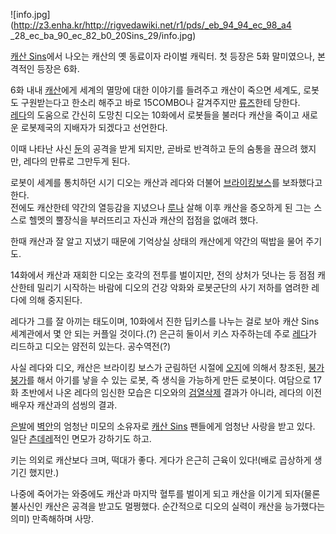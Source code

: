 ![info.jpg](http://z3.enha.kr/http://rigvedawiki.net/r1/pds/_eb_94_94_ec_98_a4
_28_ec_ba_90_ec_82_b0_20Sins_29/info.jpg)

[캐산 Sins](%EC%BA%90%EC%82%B0%20Sins.md)에서 나오는 캐산의 옛 동료이자 라이벌 캐릭터. 첫 등장은 5화
말미였으나, 본격적인 등장은 6화.

6화 내내 [캐산](%EC%BA%90%EC%82%B0.md)에게 세계의 멸망에 대한 이야기를 들려주고 캐산이 죽으면 세계도, 로봇도
구원받는다고 한소리 해주고 바로 15COMBO나 갈겨주지만 [류즈](%EB%A5%98%EC%A6%88.md)한테 당한다.  
[레다](%EB%A0%88%EB%8B%A4.md)의 도움으로 간신히 도망친 디오는 10화에서 로봇들을 불러다 캐산을 죽이고 새로운
로봇제국의 지배자가 되겠다고 선언한다.

이때 나타난 사신 [둔](%EB%91%94.md)의 공격을 받게 되지만, 곧바로 반격하고 둔의 숨통을 끊으려 했지만, 레다의 만류로
그만두게 된다.

로봇이 세계를 통치하던 시기 디오는 캐산과 레다와 더불어 [브라이킹보스](%EB%B8%8C%EB%9D%BC%EC%9D%B4%ED%82%B9%20%EB%B3%B4%EC%8A%A4.md)를 보좌했다고
한다.  
전에도 캐산한테 약간의 열등감을 지녔으나 [루나](%EB%A3%A8%EB%82%98.md) 살해 이후 캐산을 증오하게 된 그는 스스로
헬멧의 뿔장식을 부러뜨리고 자신과 캐산의 접점을 없애려 했다.

한때 캐산과 잘 알고 지냈기 때문에 기억상실 상태의 캐산에게 약간의 떡밥을 물어 주기도.  

14화에서 캐산과 재회한 디오는 호각의 전투를 벌이지만, 전의 상처가 덧나는 등 점점 캐산한테 밀리기 시작하는 바람에 디오의 건강 악화와
로봇군단의 사기 저하를 염려한 레다에 의해 중지된다.  

레다가 그를 잘 아끼는 태도이며, 10화에서 진한 딥키스를 나누는 걸로 보아 캐산 Sins 세계관에서 몇 안 되는 커플일 것이다.(?)
은근히 둘이서 키스 자주하는데 주로 [레다](%EB%A0%88%EB%8B%A4.md)가 리드하고 디오는 얌전히 있는다. 공수역전(?)

사실 레다와 디오, 캐산은 브라이킹 보스가 군림하던 시절에 [오지](%EC%98%A4%EC%A7%80.md)에 의해서 창조된,
[붕가붕가](%EB%B6%95%EA%B0%80%EB%B6%95%EA%B0%80.md)를 해서 아기를 낳을 수 있는 로봇, 즉 생식을
가능하게 만든 로봇이다. 여담으로 17화 초반에서 나온 레다의 임신한 모습은 디오와의
[검열삭제](%EA%B2%80%EC%97%B4%EC%82%AD%EC%A0%9C.md) 결과가 아니라, 레다의 이전 배우자 캐산과의
섬씽의 결과.

[은발](%EC%9D%80%EB%B0%9C.md)에 [벽안](%EB%B2%BD%EC%95%88.md)의 엄청난 미모의 소유자로
[캐산 Sins](%EC%BA%90%EC%82%B0%20Sins.md) 팬들에게 엄청난 사랑을 받고 있다. 일단
[츤데레](%EC%B8%A4%EB%8D%B0%EB%A0%88.md)적인 면모가 강하기도 하고.

키는 의외로 캐산보다 크며, 떡대가 좋다. 게다가 은근히 근육이 있다!(배로 곱상하게 생기긴 했지만.)  

나중에 죽어가는 와중에도 캐산과 마지막 혈투를 벌이게 되고 캐산을 이기게 되자(물론 불사신인 캐산은 공격을 받고도 멀쩡했다. 순간적으로
디오의 실력이 캐산을 능가했다는 의미) 만족해하며 사망.  


